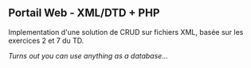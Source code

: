 ## Portail Web - XML/DTD + PHP

Implementation d'une solution de CRUD sur fichiers XML, basée sur les exercices 2 et 7 du TD.

_Turns out you can use anything as a database..._
